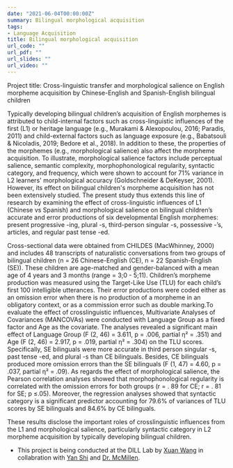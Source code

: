 ```yaml
---
date: "2021-06-04T00:00:00Z"
summary: Bilingual morphological acquisition
tags:
- Language Acquisition
title: Bilingual morphological acquisition
url_code: ""
url_pdf: ""
url_slides: ""
url_video: ""
---
```


Project title: Cross-linguistic transfer and morphological salience on English morpheme acquisition by Chinese-English and Spanish-English bilingual children

Typically developing bilingual children’s acquisition of English morphemes is attributed to child-internal factors such as cross-linguistic influences of the first (L1) or heritage language (e.g., Murakami & Alexopoulou, 2016; Paradis, 2011) and child-external factors such as language exposure (e.g., Babatsouli & Nicoladis, 2019; Bedore et al., 2018). In addition to these, the properties of the morphemes (e.g., morphological salience) also affect the morpheme acquisition. To illustrate, morphological salience factors include perceptual salience, semantic complexity, morphophonological regularity, syntactic category, and frequency, which were shown to account for 71% variance in L2 learners' morphological accuracy (Goldschneider & DeKeyser, 2001). However, its effect on bilingual children's morpheme acquisition has not been extensively studied. The present study thus extends this line of research by examining the effect of cross-linguistic influences of L1 (Chinese vs Spanish) and morphological salience on bilingual children’s accurate and error productions of six developmental English morphemes: present progressive -ing, plural -s, third-person singular -s, possessive -’s, articles, and regular past tense -ed.  

Cross-sectional data were obtained from CHILDES (MacWhinney, 2000) and includes 48 transcripts of naturalistic conversations from two groups of bilingual children (n = 26 Chinese-English (CE), n = 22 Spanish-English (SE)). These children are age-matched and gender-balanced with a mean age of 4 years and 3 months (range = 3;0 - 5;11). Children’s morpheme production was measured using the Target-Like Use (TLU) for each child’s first 100 intelligible utterances. Their error productions were coded either as an omission error when there is no production of a morpheme in an obligatory context, or as a commission error such as double marking.To evaluate the effect of crosslinguistic influences, Multivariate Analyses of Covariances (MANCOVAs) were conducted with Language Group as a fixed factor and Age as the covariate. The analyses revealed a significant main effect of Language Group (F (2, 46) = 3.611, p = .006, partial η² = .351) and Age (F (2, 46) = 2.917, p = .019, partial η² = .304) on the TLU scores. Specifically, SE bilinguals were more accurate in third person singular -s, past tense -ed, and plural -s than CE bilinguals. Besides, CE bilinguals produced more omission errors than the SE bilinguals (F (1, 47) = 4.60, p = .037, partial η² = .09). As regards the effect of morphological salience, the Pearson correlation analyses showed that morphophonological regularity is correlated with the omission errors for both groups (r = . 89 for CE; r = . 81 for SE; p ≤.05). Moreover, the regression analyses showed that syntactic category is a significant predictor accounting for 79.6% of variances of TLU scores by SE bilinguals and 84.6% by CE bilinguals. 

These results disclose the important roles of crosslinguistic influences from the L1 and morphological salience, particularly syntactic category in L2 morpheme acquisition by typically developing bilingual children. 

- This project is being conducted at the DILL Lab by [Xuan Wang](https://xwlinguist.netlify.app) in collabration with [Yan Shi](https://faculty.utah.edu/u1371504-YAN_SHI/research/index.hml) and [Dr. McMillen](https://thecollege.syr.edu/people/faculty/stephanie-mcmillen/). 